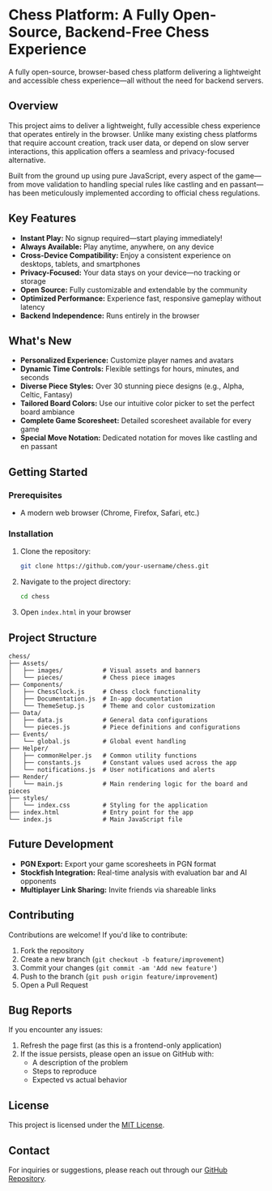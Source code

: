 # Chess Platform: A Fully Open-Source, Backend-Free Chess Experience

A fully open-source, browser-based chess platform delivering a lightweight and accessible chess experience—all without the need for backend servers.

## Overview

This project aims to deliver a lightweight, fully accessible chess experience that operates entirely in the browser. Unlike many existing chess platforms that require account creation, track user data, or depend on slow server interactions, this application offers a seamless and privacy-focused alternative.

Built from the ground up using pure JavaScript, every aspect of the game—from move validation to handling special rules like castling and en passant—has been meticulously implemented according to official chess regulations.

## Key Features

- **Instant Play:** No signup required—start playing immediately!
- **Always Available:** Play anytime, anywhere, on any device
- **Cross-Device Compatibility:** Enjoy a consistent experience on desktops, tablets, and smartphones
- **Privacy-Focused:** Your data stays on your device—no tracking or storage
- **Open Source:** Fully customizable and extendable by the community
- **Optimized Performance:** Experience fast, responsive gameplay without latency
- **Backend Independence:** Runs entirely in the browser

## What's New

- **Personalized Experience:** Customize player names and avatars
- **Dynamic Time Controls:** Flexible settings for hours, minutes, and seconds
- **Diverse Piece Styles:** Over 30 stunning piece designs (e.g., Alpha, Celtic, Fantasy)
- **Tailored Board Colors:** Use our intuitive color picker to set the perfect board ambiance
- **Complete Game Scoresheet:** Detailed scoresheet available for every game
- **Special Move Notation:** Dedicated notation for moves like castling and en passant

## Getting Started

### Prerequisites

- A modern web browser (Chrome, Firefox, Safari, etc.)

### Installation

1. Clone the repository:
   ```bash
   git clone https://github.com/your-username/chess.git
   ```

2. Navigate to the project directory:
   ```bash
   cd chess
   ```

3. Open `index.html` in your browser

## Project Structure
```
chess/
├── Assets/
│   ├── images/           # Visual assets and banners
│   └── pieces/           # Chess piece images
├── Components/
│   ├── ChessClock.js     # Chess clock functionality
│   ├── Documentation.js  # In-app documentation
│   └── ThemeSetup.js     # Theme and color customization
├── Data/
│   ├── data.js           # General data configurations
│   └── pieces.js         # Piece definitions and configurations
├── Events/
│   └── global.js         # Global event handling
├── Helper/
│   ├── commonHelper.js   # Common utility functions
│   ├── constants.js      # Constant values used across the app
│   └── notifications.js  # User notifications and alerts
├── Render/
│   └── main.js           # Main rendering logic for the board and pieces
├── styles/
│   └── index.css         # Styling for the application
├── index.html            # Entry point for the app
└── index.js              # Main JavaScript file
```

## Future Development

- **PGN Export:** Export your game scoresheets in PGN format
- **Stockfish Integration:** Real-time analysis with evaluation bar and AI opponents
- **Multiplayer Link Sharing:** Invite friends via shareable links

## Contributing

Contributions are welcome! If you'd like to contribute:

1. Fork the repository
2. Create a new branch (`git checkout -b feature/improvement`)
3. Commit your changes (`git commit -am 'Add new feature'`)
4. Push to the branch (`git push origin feature/improvement`)
5. Open a Pull Request

## Bug Reports

If you encounter any issues:

1. Refresh the page first (as this is a frontend-only application)
2. If the issue persists, please open an issue on GitHub with:
   - A description of the problem
   - Steps to reproduce
   - Expected vs actual behavior

## License

This project is licensed under the [MIT License](LICENSE).

## Contact

For inquiries or suggestions, please reach out through our [GitHub Repository](https://github.com/AryanShah30/chess).
